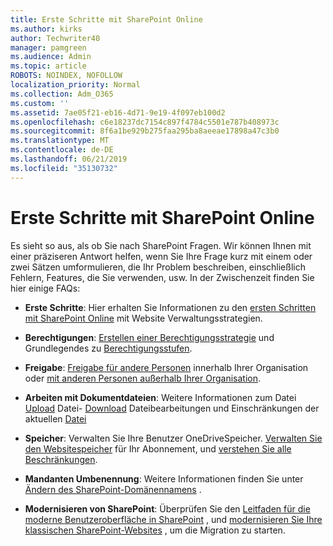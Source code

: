 ```yaml
---
title: Erste Schritte mit SharePoint Online
ms.author: kirks
author: Techwriter40
manager: pamgreen
ms.audience: Admin
ms.topic: article
ROBOTS: NOINDEX, NOFOLLOW
localization_priority: Normal
ms.collection: Adm_O365
ms.custom: ''
ms.assetid: 7ae05f21-eb16-4d71-9e19-4f097eb100d2
ms.openlocfilehash: c6e18237dc7154c897f4784c5501e787b408973c
ms.sourcegitcommit: 8f6a1be929b275faa295ba8aeeae17898a47c3b0
ms.translationtype: MT
ms.contentlocale: de-DE
ms.lasthandoff: 06/21/2019
ms.locfileid: "35130732"
---
```

# <a name="get-started-with-sharepoint-online"></a>Erste Schritte mit SharePoint Online

Es sieht so aus, als ob Sie nach SharePoint Fragen. Wir können Ihnen mit einer präziseren Antwort helfen, wenn Sie Ihre Frage kurz mit einem oder zwei Sätzen umformulieren, die Ihr Problem beschreiben, einschließlich Fehlern, Features, die Sie verwenden, usw. In der Zwischenzeit finden Sie hier einige FAQs:



- **Erste Schritte**: Hier erhalten Sie Informationen zu den [ersten Schritten mit SharePoint Online](https://docs.microsoft.com/sharepoint/introduction) mit Website Verwaltungsstrategien.

- **Berechtigungen**: [Erstellen einer Berechtigungsstrategie](https://docs.microsoft.com/sharepoint/default-sharepoint-groups) und Grundlegendes zu [Berechtigungsstufen](https://docs.microsoft.com/sharepoint/understanding-permission-levels).

- **Freigabe**: [Freigabe für andere Personen](https://docs.microsoft.com/sharepoint/default-sharepoint-groups) innerhalb Ihrer Organisation oder [mit anderen Personen außerhalb Ihrer Organisation](https://docs.microsoft.com/sharepoint/external-sharing-overview).

- **Arbeiten mit Dokumentdateien**: Weitere Informationen zum Datei [Upload](https://support.office.com/article/Upload-a-folder-or-files-to-a-document-library-eb18fcba-c953-4d45-8d90-8da66edeacdb) Datei- [Download](https://support.office.com/article/Download-files-and-folders-from-OneDrive-or-SharePoint-5c7397b7-19c7-4893-84fe-d02e8fa5df05) Dateibearbeitungen und Einschränkungen der aktuellen [Datei](https://support.office.com/article/invalid-file-names-and-file-types-in-onedrive-onedrive-for-business-and-sharepoint-64883a5d-228e-48f5-b3d2-eb39e07630fa?ui=en-US&amp;rs=en-US&amp;ad=US) [](https://support.office.com/article/Edit-a-document-in-a-document-library-02d8497f-1c13-4114-949a-b8466f639b07)

- **Speicher**: Verwalten Sie Ihre Benutzer OneDrive</a>Speicher. [Verwalten Sie den Websitespeicher](https://docs.microsoft.com/sharepoint/manage-site-collection-storage-limits) für Ihr Abonnement, und [verstehen Sie alle Beschränkungen](https://docs.microsoft.com/office365/servicedescriptions/sharepoint-online-service-description/sharepoint-online-limits).

- **Mandanten Umbenennung**: Weitere Informationen finden Sie unter [Ändern des SharePoint-Domänennamens](https://docs.microsoft.com/sharepoint/change-your-sharepoint-domain-name) .

- **Modernisieren von SharePoint**: Überprüfen Sie den [Leitfaden für die moderne Benutzeroberfläche in SharePoint](https://docs.microsoft.com/sharepoint/guide-to-sharepoint-modern-experience) , und [modernisieren Sie Ihre klassischen SharePoint-Websites](https://docs.microsoft.com/sharepoint/dev/transform/modernize-classic-sites) , um die Migration zu starten.

